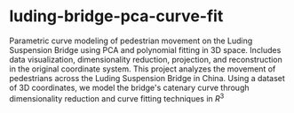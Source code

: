 # luding-bridge-pca-curve-fit
Parametric curve modeling of pedestrian movement on the Luding Suspension Bridge using PCA and polynomial fitting in 3D space. Includes data visualization, dimensionality reduction, projection, and reconstruction in the original coordinate system.
This project analyzes the movement of pedestrians across the Luding Suspension Bridge in China. Using a dataset of 3D coordinates, we model the bridge's catenary curve through dimensionality reduction and curve fitting techniques in $R^3$


